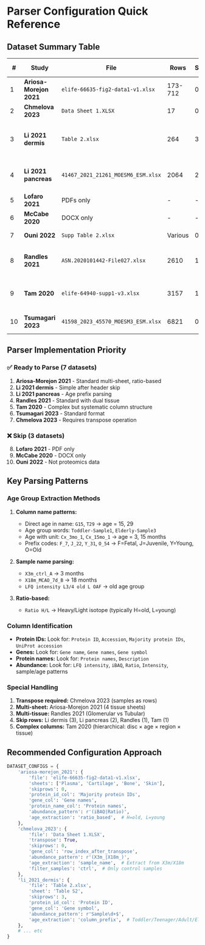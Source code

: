 # Parser Configuration Quick Reference

## Dataset Summary Table

| # | Study | File | Rows | Skip | Protein ID | Gene | Protein Name | Abundance Columns | Age Encoding | Special Notes |
|---|-------|------|------|------|------------|------|--------------|-------------------|--------------|---------------|
| 1 | **Ariosa-Morejon 2021** | `elife-66635-fig2-data1-v1.xlsx` | 173-712 | 0 | `Majority protein IDs` | `Gene names` | `Protein names` | `iBAQ L A1-4`, `iBAQ H A1-4`, `Ratio H/L A1-4`, `Ratio H/L B1-4` | H/L ratio (H=old, L=young) | Multi-sheet (Plasma/Cartilage/Bone/Skin) |
| 2 | **Chmelova 2023** | `Data Sheet 1.XLSX` | 17 | 0 | N/A | Column headers | N/A | All columns (3830 genes) | Sample names: `X3m_*` vs `X18m_*` | **TRANSPOSED!** Samples=rows, Genes=cols |
| 3 | **Li 2021 dermis** | `Table 2.xlsx` | 264 | 3 | `Protein ID` | `Gene symbol` | N/A | Cols 4-18: `Toddler-Sample1-2`, `Teenager-Sample1-3`, `Adult-Sample1-3`, `Elderly-Sample1-5` | Sample names | Log2 FOT values, skip 3 for headers |
| 4 | **Li 2021 pancreas** | `41467_2021_21261_MOESM6_ESM.xlsx` | 2064 | 2 | `Accession` | N/A | `Description` | `F_7-12`, `J_8,22,46,59,67`, `Y_12,31,51,57,61,64`, `O_14,20,48,52,54,68` | Prefix: F=Fetal, J=Juvenile(wks), Y=Young(yrs), O=Old(yrs) | Age value in suffix |
| 5 | **Lofaro 2021** | PDFs only | - | - | - | - | - | - | - | **SKIP - No Excel** |
| 6 | **McCabe 2020** | DOCX only | - | - | - | - | - | - | - | **SKIP - No Excel** |
| 7 | **Ouni 2022** | `Supp Table 2.xlsx` | Various | 0 | N/A | N/A | N/A | N/A | N/A | **SKIP - Literature mining data** |
| 8 | **Randles 2021** | `ASN.2020101442-File027.xlsx` | 2610 | 1 | `Accession` | `Gene name` | `Description` | `G15,29,37,61,67,69`, `T15,29,37,61,67,69` | Age in col name (15-69 yrs); G=Glomerular, T=Tubular | Two tissue types |
| 9 | **Tam 2020** | `elife-64940-supp1-v3.xlsx` | 3157 | 1 | `Majority protein IDs` | `Gene names` | `Protein names` | 66 cols: `LFQ intensity {disc}_{age} {region} {tissue}` | "old" vs "Young" in col names | Complex: disc(L3/4,L4/5,L5/S1) × region(L/A/P/R) × tissue(OAF/IAF/NP) |
| 10 | **Tsumagari 2023** | `41598_2023_45570_MOESM3_ESM.xlsx` | 6821 | 0 | `UniProt accession` | `Gene name` | N/A | `Cx_3mo_1-6`, `Cx_15mo_1-6`, `Cx_24mo_1-6` | Age in col: 3mo/15mo/24mo | Protein info at end (cols 18-31) |

## Parser Implementation Priority

### ✅ Ready to Parse (7 datasets)

1. **Ariosa-Morejon 2021** - Standard multi-sheet, ratio-based
2. **Li 2021 dermis** - Simple after header skip
3. **Li 2021 pancreas** - Age prefix parsing
4. **Randles 2021** - Standard with dual tissue
5. **Tam 2020** - Complex but systematic column structure
6. **Tsumagari 2023** - Standard format
7. **Chmelova 2023** - Requires transpose operation

### ❌ Skip (3 datasets)

8. **Lofaro 2021** - PDF only
9. **McCabe 2020** - DOCX only
10. **Ouni 2022** - Not proteomics data

## Key Parsing Patterns

### Age Group Extraction Methods

1. **Column name patterns:**
   - Direct age in name: `G15`, `T29` → age = 15, 29
   - Age group words: `Toddler-Sample1`, `Elderly-Sample3`
   - Age with unit: `Cx_3mo_1`, `Cx_15mo_1` → age = 3, 15 months
   - Prefix codes: `F_7`, `J_22`, `Y_31`, `O_54` → F=Fetal, J=Juvenile, Y=Young, O=Old

2. **Sample name parsing:**
   - `X3m_ctrl_A` → 3 months
   - `X18m_MCAO_7d_B` → 18 months
   - `LFQ intensity L3/4 old L OAF` → old age group

3. **Ratio-based:**
   - `Ratio H/L` → Heavy/Light isotope (typically H=old, L=young)

### Column Identification

- **Protein IDs:** Look for: `Protein ID`, `Accession`, `Majority protein IDs`, `UniProt accession`
- **Genes:** Look for: `Gene name`, `Gene names`, `Gene symbol`
- **Protein names:** Look for: `Protein names`, `Description`
- **Abundance:** Look for: `LFQ intensity`, `iBAQ`, `Ratio`, `Intensity`, sample/age patterns

### Special Handling

1. **Transpose required:** Chmelova 2023 (samples as rows)
2. **Multi-sheet:** Ariosa-Morejon 2021 (4 tissue sheets)
3. **Multi-tissue:** Randles 2021 (Glomerular vs Tubular)
4. **Skip rows:** Li dermis (3), Li pancreas (2), Randles (1), Tam (1)
5. **Complex columns:** Tam 2020 (hierarchical: disc × age × region × tissue)

## Recommended Configuration Approach

```python
DATASET_CONFIGS = {
    'ariosa-morejon_2021': {
        'file': 'elife-66635-fig2-data1-v1.xlsx',
        'sheets': ['Plasma', 'Cartilage', 'Bone', 'Skin'],
        'skiprows': 0,
        'protein_id_col': 'Majority protein IDs',
        'gene_col': 'Gene names',
        'protein_name_col': 'Protein names',
        'abundance_pattern': r'(iBAQ|Ratio)',
        'age_extraction': 'ratio_based',  # H=old, L=young
    },
    'chmelova_2023': {
        'file': 'Data Sheet 1.XLSX',
        'transpose': True,
        'skiprows': 0,
        'gene_col': 'row_index_after_transpose',
        'abundance_pattern': r'(X3m_|X18m_)',
        'age_extraction': 'sample_name',  # Extract from X3m/X18m
        'filter_samples': 'ctrl',  # Only control samples
    },
    'li_2021_dermis': {
        'file': 'Table 2.xlsx',
        'sheet': 'Table S2',
        'skiprows': 3,
        'protein_id_col': 'Protein ID',
        'gene_col': 'Gene symbol',
        'abundance_pattern': r'Sample\d+$',
        'age_extraction': 'column_prefix',  # Toddler/Teenager/Adult/Elderly
    },
    # ... etc
}
```
